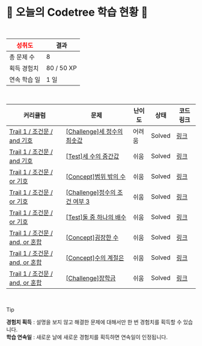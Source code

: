 # 🌲 오늘의 Codetree 학습 현황 🌲

<br />

| <span style="color:red;display:block;text-align:center;"> **성취도**</span> | 결과 |
|---|---|
| 총 문제 수 | 8 |
| 획득 경험치 | 80 / 50 XP |
| 연속 학습 일 | 1 일 |

<br />

|커리큘럼|문제|난이도|상태|코드 링크|
|---|---|---|---|---|
|[Trail 1 / 조건문 / and 기호](https://https://en.codetree.ai/trail-info/novice-low/)|[[Challenge]세 정수의 최솟값](https://https://en.codetree.ai/trails/complete/curated-cards/challenge-minimum-of-three-numbers/)|어려움|Solved|[링크](https://github.com/seorim04/CodeTree/blob/main/250113/%EC%84%B8%20%EC%A0%95%EC%88%98%EC%9D%98%20%EC%B5%9C%EC%86%9F%EA%B0%92/minimum-of-three-numbers.c)|
|[Trail 1 / 조건문 / and 기호](https://https://en.codetree.ai/trail-info/novice-low/)|[[Test]세 수의 중간값](https://https://en.codetree.ai/trails/complete/curated-cards/test-median-of-three-numbers/)|쉬움|Solved|[링크](https://github.com/seorim04/CodeTree/blob/main/250113/%EC%84%B8%20%EC%88%98%EC%9D%98%20%EC%A4%91%EA%B0%84%EA%B0%92/median-of-three-numbers.c)|
|[Trail 1 / 조건문 / or 기호](https://https://en.codetree.ai/trail-info/novice-low/)|[[Concept]범위 밖의 수](https://https://en.codetree.ai/trails/complete/curated-cards/intro-number-out-of-range/)|쉬움|Solved|[링크](https://github.com/seorim04/CodeTree/blob/main/250113/%EB%B2%94%EC%9C%84%20%EB%B0%96%EC%9D%98%20%EC%88%98/number-out-of-range.c)|
|[Trail 1 / 조건문 / or 기호](https://https://en.codetree.ai/trail-info/novice-low/)|[[Challenge]정수의 조건 여부 3](https://https://en.codetree.ai/trails/complete/curated-cards/challenge-numbers-condition-3/)|쉬움|Solved|[링크](https://github.com/seorim04/CodeTree/blob/main/250113/%EC%A0%95%EC%88%98%EC%9D%98%20%EC%A1%B0%EA%B1%B4%20%EC%97%AC%EB%B6%80%203/numbers-condition-3.c)|
|[Trail 1 / 조건문 / or 기호](https://https://en.codetree.ai/trail-info/novice-low/)|[[Test]둘 중 하나의 배수](https://https://en.codetree.ai/trails/complete/curated-cards/test-multiple-of-either/)|쉬움|Solved|[링크](https://github.com/seorim04/CodeTree/blob/main/250113/%EB%91%98%20%EC%A4%91%20%ED%95%98%EB%82%98%EC%9D%98%20%EB%B0%B0%EC%88%98/multiple-of-either.c)|
|[Trail 1 / 조건문 / and, or 혼합](https://https://en.codetree.ai/trail-info/novice-low/)|[[Concept]굉장한 수](https://https://en.codetree.ai/trails/complete/curated-cards/intro-amazing-number/)|쉬움|Solved|[링크](https://github.com/seorim04/CodeTree/blob/main/250113/%EA%B5%89%EC%9E%A5%ED%95%9C%20%EC%88%98/amazing-number.c)|
|[Trail 1 / 조건문 / and, or 혼합](https://https://en.codetree.ai/trail-info/novice-low/)|[[Concept]수의 계절은](https://https://en.codetree.ai/trails/complete/curated-cards/intro-season-of-num/)|쉬움|Solved|[링크](https://github.com/seorim04/CodeTree/blob/main/250113/%EC%88%98%EC%9D%98%20%EA%B3%84%EC%A0%88%EC%9D%80/season-of-num.c)|
|[Trail 1 / 조건문 / and, or 혼합](https://https://en.codetree.ai/trail-info/novice-low/)|[[Challenge]장학금](https://https://en.codetree.ai/trails/complete/curated-cards/challenge-scholarship/)|쉬움|Solved|[링크](https://github.com/seorim04/CodeTree/blob/main/250113/%EC%9E%A5%ED%95%99%EA%B8%88/scholarship.c)|


<br />

> [!TIP]
> **경험치 획득** : 설명을 보지 않고 해결한 문제에 대해서만 한 번 경험치를 획득할 수 있습니다.  
> **학습 연속일** : 새로운 날에 새로운 경험치를 획득하면 연속일이 인정됩니다.

